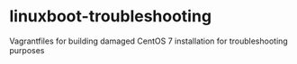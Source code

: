# linuxboot-troubleshooting
Vagrantfiles for building damaged CentOS 7 installation for troubleshooting purposes
